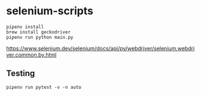 # selenium-scripts
```
pipenv install
brew install geckodriver
pipenv run python main.py
```

https://www.selenium.dev/selenium/docs/api/py/webdriver/selenium.webdriver.common.by.html

## Testing
```
pipenv run pytest -v -n auto
```